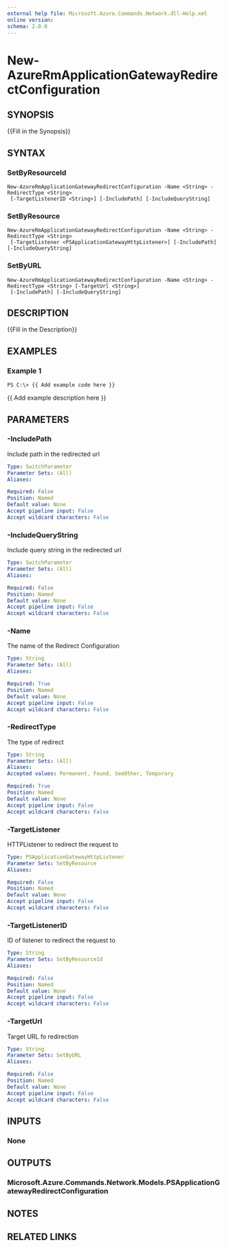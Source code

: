 ```yaml
---
external help file: Microsoft.Azure.Commands.Network.dll-Help.xml
online version: 
schema: 2.0.0
---
```


# New-AzureRmApplicationGatewayRedirectConfiguration

## SYNOPSIS
{{Fill in the Synopsis}}

## SYNTAX

### SetByResourceId
```
New-AzureRmApplicationGatewayRedirectConfiguration -Name <String> -RedirectType <String>
 [-TargetListenerID <String>] [-IncludePath] [-IncludeQueryString]
```

### SetByResource
```
New-AzureRmApplicationGatewayRedirectConfiguration -Name <String> -RedirectType <String>
 [-TargetListener <PSApplicationGatewayHttpListener>] [-IncludePath] [-IncludeQueryString]
```

### SetByURL
```
New-AzureRmApplicationGatewayRedirectConfiguration -Name <String> -RedirectType <String> [-TargetUrl <String>]
 [-IncludePath] [-IncludeQueryString]
```

## DESCRIPTION
{{Fill in the Description}}

## EXAMPLES

### Example 1
```
PS C:\> {{ Add example code here }}
```

{{ Add example description here }}

## PARAMETERS

### -IncludePath
Include path in the redirected url

```yaml
Type: SwitchParameter
Parameter Sets: (All)
Aliases: 

Required: False
Position: Named
Default value: None
Accept pipeline input: False
Accept wildcard characters: False
```

### -IncludeQueryString
Include query string in the redirected url

```yaml
Type: SwitchParameter
Parameter Sets: (All)
Aliases: 

Required: False
Position: Named
Default value: None
Accept pipeline input: False
Accept wildcard characters: False
```

### -Name
The name of the Redirect Configuration

```yaml
Type: String
Parameter Sets: (All)
Aliases: 

Required: True
Position: Named
Default value: None
Accept pipeline input: False
Accept wildcard characters: False
```

### -RedirectType
The type of redirect

```yaml
Type: String
Parameter Sets: (All)
Aliases: 
Accepted values: Permanent, Found, SeeOther, Temporary

Required: True
Position: Named
Default value: None
Accept pipeline input: False
Accept wildcard characters: False
```

### -TargetListener
HTTPListener to redirect the request to

```yaml
Type: PSApplicationGatewayHttpListener
Parameter Sets: SetByResource
Aliases: 

Required: False
Position: Named
Default value: None
Accept pipeline input: False
Accept wildcard characters: False
```

### -TargetListenerID
ID of  listener to redirect the request to

```yaml
Type: String
Parameter Sets: SetByResourceId
Aliases: 

Required: False
Position: Named
Default value: None
Accept pipeline input: False
Accept wildcard characters: False
```

### -TargetUrl
Target URL fo redirection

```yaml
Type: String
Parameter Sets: SetByURL
Aliases: 

Required: False
Position: Named
Default value: None
Accept pipeline input: False
Accept wildcard characters: False
```

## INPUTS

### None


## OUTPUTS

### Microsoft.Azure.Commands.Network.Models.PSApplicationGatewayRedirectConfiguration


## NOTES

## RELATED LINKS

